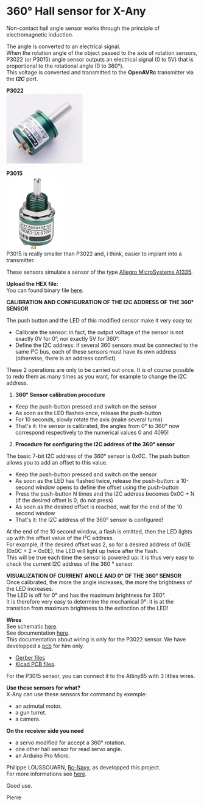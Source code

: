 # 360° Hall sensor for X-Any

Non-contact hall angle sensor works through the principle of electromagnetic induction.

The angle is converted to an electrical signal.  
When the rotation angle of the object passed to the axis of rotation sensors,  
P3022 (or P3015) angle sensor outputs an electrical signal (0 to 5V) that is proportional to the rotational angle (0 to 360°).  
This voltage is converted and transmitted to the **OpenAVRc** transmitter via the ***I2C*** port.

**P3022**  
![P3022](https://github.com/Ingwie/OpenAVRc_Hw/blob/V3/Capteur_Hall_I2C/P3022-V1-CW360.jpg)

**P3015**  
![P3015](https://github.com/Ingwie/OpenAVRc_Hw/blob/V3/Capteur_Hall_I2C/P3015-V1-CW360.jpg)  
P3015 is really smaller than P3022 and, i think, easier to implant into a transmitter.

These sensors simulate a sensor of the type [Allegro MicroSystems A1335](https://www.allegromicro.com/en/products/sense/linear-and-angular-position/angular-position-sensor-ics/a1335).

**Upload the HEX file:**  
You can found binary file [here](https://github.com/Ingwie/OpenAVRc_Hw/blob/V3/Capteur_Hall_I2C/HallAna2A1335_Attiny85/HallAna2A1335_Attiny85.zip).

**CALIBRATION AND CONFIGURATION OF THE I2C ADDRESS OF THE 360° SENSOR**  

The push button and the LED of this modified sensor make it very easy to:    
- Calibrate the sensor: in fact, the output voltage of the sensor is not exactly 0V for 0°, nor exactly 5V for 360°.  
- Define the I2C address: if several 360 sensors must be connected to the same I²C bus, each of these sensors must have its own address (otherwise, there is an address conflict).  

These 2 operations are only to be carried out once. It is of course possible to redo them as many times as you want, for example to change the I2C address. 

1. **360° Sensor calibration procedure**  
- Keep the push-button pressed and switch on the sensor
- As soon as the LED flashes once, release the push-button
- For 10 seconds, slowly rotate the axis (make several turns)
- That's it: the sensor is calibrated, the angles from 0° to 360° now correspond respectively to the numerical values 0 and 4095! 

2. **Procedure for configuring the I2C address of the 360° sensor**  

The basic 7-bit I2C address of the 360​​° sensor is 0x0C. The push button allows you to add an offset to this value.  
- Keep the push-button pressed and switch on the sensor  
- As soon as the LED has flashed twice, release the push-button: a 10-second window opens to define the offset using the push-button  
- Press the push-button N times and the I2C address becomes 0x0C + N (if the desired offset is 0, do not press)  
- As soon as the desired offset is reached, wait for the end of the 10 second window  
- That's it: the I2C address of the 360° sensor is configured!  

At the end of the 10 second window, a flash is emitted, then the LED lights up with the offset value of the I²C address.  
For example, if the desired offset was 2, so for a desired address of 0x0E (0x0C + 2 = 0x0E), the LED will light up twice after the flash.  
This will be true each time the sensor is powered up: it is thus very easy to check the current I2C address of the 360 ​° sensor.

**VISUALIZATION OF CURRENT ANGLE AND 0° OF THE 360° SENSOR**  
Once calibrated, the more the angle increases, the more the brightness of the LED increases.  
The LED is off for 0° and has the maximum brightness for 360°.  
It is therefore very easy to determine the mechanical 0°: it is at the transition from maximum brightness to the extinction of the LED! 

**Wires**  
See schematic [here](https://github.com/Ingwie/OpenAVRc_Hw/blob/V3/Capteur_Hall_I2C/Capteur_Hall_I2C.pdf).  
See documentation [here](https://github.com/Ingwie/OpenAVRc_Hw/blob/V3/Capteur_Hall_I2C/Hall_360_Sensor.pdf).  
This documentation about wiring is only for the P3022 sensor.
We have developped a [pcb](https://github.com/Ingwie/OpenAVRc_Hw/blob/V3/Capteur_Hall_I2C/Sensor_Board_3D.jpg) for him only.  
  - [Gerber files](https://github.com/Ingwie/OpenAVRc_Hw/blob/V3/Capteur_Hall_I2C/Gerber.zip)
  - [Kicad PCB files](https://github.com/Ingwie/OpenAVRc_Hw/blob/V3/Capteur_Hall_I2C/Kicad_Hall_I2C_sensor.zip).  
  
For the P3015 sensor, you can connect it to the Attiny85 with 3 littles wires.

**Use these sensors for what?**  
X-Any can use these sensors for command by exemple: 
  - an azimutal motor.
  - a gun turret.
  - a camera.

**On the receiver side you need**  
  - a servo modified for accept a 360° rotation.
  - one other hall sensor for read servo angle.
  - an Arduino Pro Micro.

Philippe LOUSSOUARN, [Rc-Navy](http://p.loussouarn.free.fr/), as developped this project.  
For more informations see [here](http://p.loussouarn.free.fr/projet/sensors/angle/i2c_angle_sensor.html).

Good use.

Pierre


